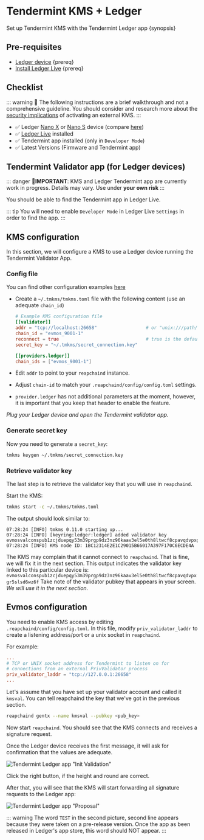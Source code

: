 <!--
order: 2
-->

# Tendermint KMS + Ledger

Set up Tendermint KMS with the Tendermint Ledger app {synopsis}

## Pre-requisites

- [Ledger device](https://shop.ledger.com/) {prereq}
- [Install Ledger Live](https://www.ledger.com/ledger-live) {prereq}

## Checklist

::: warning
🚧  The following instructions are a brief walkthrough and not a comprehensive guideline. You should consider and research more about the [security implications](../validators/security.md) of activating an external KMS.
:::

- ✅ Ledger [Nano X](https://shop.ledger.com/pages/ledger-nano-x) or [Nano S](https://shop.ledger.com/products/ledger-nano-s) device (compare [here](https://shop.ledger.com/pages/hardware-wallets-comparison))
- ✅ [Ledger Live](https://www.ledger.com/ledger-live) installed
- ✅ Tendermint app installed (only in `Developer Mode`)
- ✅ Latest Versions (Firmware and Tendermint app)

## Tendermint Validator app (for Ledger devices)

::: danger
🚨**IMPORTANT**: KMS and Ledger Tendermint app are currently work in progress. Details may vary. Use under **your own risk**
:::

You should be able to find the Tendermint app in Ledger Live.

::: tip
You will need to enable `Developer Mode` in Ledger Live `Settings` in order to find the app.
:::

## KMS configuration

In this section, we will configure a KMS to use a Ledger device running the Tendermint Validator App.

### Config file

You can find other configuration examples [here](https://github.com/iqlusioninc/tmkms/blob/master/tmkms.toml.example)

- Create a `~/.tmkms/tmkms.toml` file with the following content (use an adequate `chain_id`)

  ```toml
  # Example KMS configuration file
  [[validator]]
  addr = "tcp://localhost:26658"                  # or "unix:///path/to/socket"
  chain_id = "evmos_9001-1"
  reconnect = true                                # true is the default
  secret_key = "~/.tmkms/secret_connection.key"

  [[providers.ledger]]
  chain_ids = ["evmos_9001-1"]
  ```

- Edit `addr` to point to your `reapchaind` instance.
- Adjust `chain-id` to match your `.reapchaind/config/config.toml` settings.
- `provider.ledger` has not additional parameters at the moment, however, it is important that you keep that header to enable the feature.

*Plug your Ledger device and open the Tendermint validator app.*

### Generate secret key

Now you need to generate a `secret_key`:

```bash
tmkms keygen ~/.tmkms/secret_connection.key
```

### Retrieve validator key

The last step is to retrieve the validator key that you will use in `reapchaind`.

Start the KMS:

```bash
tmkms start -c ~/.tmkms/tmkms.toml
```

The output should look similar to:

```text
07:28:24 [INFO] tmkms 0.11.0 starting up...
07:28:24 [INFO] [keyring:ledger:ledger] added validator key evmosvalconspub1zcjduepqy53m39prgp9dz3nz96kaav3el5e0th8ltwcf8cpavqdvpxgr5slsd6wz6f
07:28:24 [INFO] KMS node ID: 1BC12314E2E1C29015B66017A397F170C6ECDE4A
```

The KMS may complain that it cannot connect to `reapchaind`. That is fine, we will fix it in the next section.
This output indicates the validator key linked to this particular device is: `evmosvalconspub1zcjduepqy53m39prgp9dz3nz96kaav3el5e0th8ltwcf8cpavqdvpxgr5slsd6wz6f`
Take note of the validator pubkey that appears in your screen. *We will use it in the next section.*

## Evmos configuration

You need to enable KMS access by editing `.reapchaind/config/config.toml`. In this file, modify `priv_validator_laddr` to create a listening address/port or a unix socket in `reapchaind`.

For example:

```toml
...
# TCP or UNIX socket address for Tendermint to listen on for
# connections from an external PrivValidator process
priv_validator_laddr = "tcp://127.0.0.1:26658"
...
```

Let's assume that you have set up your validator account and called it `kmsval`. You can tell reapchaind the key that we've got in the previous section.

```bash
reapchaind gentx --name kmsval --pubkey <pub_key>
```

Now start `reapchaind`. You should see that the KMS connects and receives a signature request.

Once the Ledger device receives the first message, it will ask for confirmation that the values are adequate.

![Tendermint Ledger app "Init Validation"](./../img/kms_tm_ledger_01.jpg)

Click the right button, if the height and round are correct.

After that, you will see that the KMS will start forwarding all signature requests to the Ledger app:

![Tendermint Ledger app "Proposal"](./../img/kms_tm_ledger_02.jpg)

::: warning
The word `TEST` in the second picture, second line appears because they were taken on a pre-release version.
Once the app as been released in Ledger's app store, this word should NOT appear.
:::
